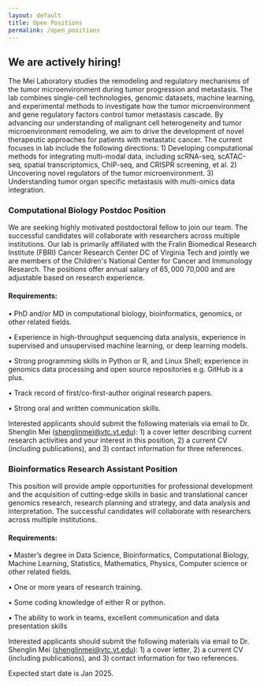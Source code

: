 ```yaml
---
layout: default
title: Open Positions
permalink: /open_positions
---
```


## We are actively hiring!
The Mei Laboratory studies the remodeling and regulatory mechanisms of the tumor microenvironment during tumor progression and  metastasis. The lab combines single-cell technologies, genomic datasets, machine learning, and experimental methods to investigate how the tumor microenvironment and gene regulatory factors control tumor metastasis cascade.  By advancing our understanding of malignant cell heterogeneity and tumor microenvironment remodeling, we aim to drive the development of novel therapeutic approaches for patients with metastatic cancer. The current focuses in lab include the following directions: 1) Developing computational methods for integrating multi-modal data, including scRNA-seq, scATAC-seq, spatial transcriptomics, ChIP-seq, and CRISPR screening, et al. 2) Uncovering novel regulators of the tumor microenvironment. 3) Understanding tumor organ specific metastasis with multi-omics data integration.


### Computational Biology Postdoc Position

We are seeking highly motivated postdoctoral fellow to join our team. The successful candidates will collaborate with researchers across multiple institutions. Our lab is primarily affiliated with the Fralin Biomedical Research Institute (FBRI) Cancer Research Center DC of Virginia Tech and jointly we are members of the Children's National Center for Cancer and Immunology Research. The positions offer annual salary of $65,000~$70,000 and are adjustable based on research experience.

#### Requirements:
•	PhD and/or MD in computational biology, bioinformatics, genomics, or other related fields. 

•	Experience in high-throughput sequencing data analysis, experience in supervised and unsupervised machine learning, or deep learning models.

•	Strong programming skills in Python or R, and Linux Shell; experience in genomics data processing and open source repositories e.g. GitHub is a plus.

•	Track record of first/co-first-author original research papers.

•	Strong oral and written communication skills.

Interested applicants should submit the following materials via email to Dr. Shenglin Mei (shenglinmei@vtc.vt.edu): 1) a cover letter describing current research activities and your interest in this position, 2) a current CV (including publications), and 3) contact information for three references. 


### Bioinformatics Research Assistant Position

This position will provide ample opportunities for professional development and the acquisition of cutting-edge skills in basic and translational cancer genomics research, research planning and strategy, and data analysis and interpretation. The successful candidates will collaborate with researchers across multiple institutions.

#### Requirements:
• Master’s degree in Data Science, Bioinformatics, Computational Biology, Machine Learning, Statistics, Mathematics, Physics, Computer science or other related fields.

• One or more years of research training.

• Some coding knowledge of either R or python.

• The ability to work in teams, excellent communication and data presentation skills 

Interested applicants should submit the following materials via email to Dr. Shenglin Mei (shenglinmei@vtc.vt.edu): 1) a cover letter,  2) a current CV (including publications), and 3) contact information for two references.

Expected start date is Jan 2025.

